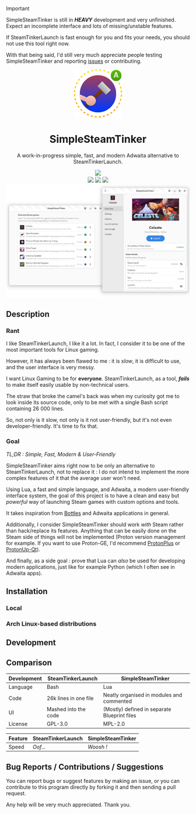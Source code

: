 > [!IMPORTANT]
> SimpleSteamTinker is still in ***HEAVY*** development and very unfinished.
> Expect an incomplete interface and lots of missing/unstable features.
>
> If SteamTinkerLaunch is fast enough for you and fits your needs, you should not use this tool right now.
>
> With that being said, I'd still very much appreciate people testing SimpleSteamTinker and reporting [issues](https://github.com/JordanViknar/SimpleSteamTinker/issues) or contributing.

<div align="center">
	<img src="./assets/icons/scalable/simplesteamtinker.svg" width=132>
	<h1>SimpleSteamTinker</h1>
	<p align="center">A work-in-progress simple, fast, and modern Adwaita alternative to SteamTinkerLaunch.</p>
	<!-- Badges -->
	<img src="https://img.shields.io/badge/lua-%232C2D72.svg?style=for-the-badge&logo=lua&logoColor=white">
	</br>
	<img src="https://img.shields.io/github/license/JordanViknar/SimpleSteamTinker?color=orange">
	<img src="https://img.shields.io/github/commit-activity/m/JordanViknar/StompMyFiles?color=orange">
	<img src="https://img.shields.io/github/repo-size/JordanViknar/StompMyFiles">
	</br>
	<!-- Screenshot -->
	<img src="./assets/screenshots/ViewLight.png" width=768>
</div>

## Description

### Rant

I like SteamTinkerLaunch, I like it a lot. In fact, I consider it to be one of the most important tools for Linux gaming.

However, it has always been flawed to me : it is *slow*, it is difficult to use, and the user interface is very messy.

I want Linux Gaming to be for **everyone**. SteamTinkerLaunch, as a tool, ***fails*** to make itself easily usable by non-technical users.

The straw that broke the camel's back was when my curiosity got me to look inside its source code, only to be met with a single Bash script containing 26 000 lines.

So, not only is it slow, not only is it not user-friendly, but it's not even developer-friendly. It's time to fix that.

### Goal

*TL;DR : Simple, Fast, Modern & User-Friendly*

SimpleSteamTinker aims right now to be only an alternative to SteamTinkerLaunch, not to replace it : I do not intend to implement the more complex features of it that the average user won't need.

Using Lua, a fast and simple language, and Adwaita, a modern user-friendly interface system, the goal of this project is to have a clean and easy but *powerful* way of launching Steam games with custom options and tools.

It takes inspiration from [Bottles](https://github.com/bottlesdevs/Bottles) and Adwaita applications in general.

Additionally, I consider SimpleSteamTinker should work *with* Steam rather than hack/replace its features. Anything that can be easily done on the Steam side of things will not be implemented (Proton version management for example. If you want to use Proton-GE, I'd recommend [ProtonPlus](https://github.com/Vysp3r/ProtonPlus) or [ProtonUp-Qt](https://github.com/DavidoTek/ProtonUp-Qt)).

And finally, as a side goal : prove that Lua can *also* be used for developing modern applications, just like for example Python (which I often see in Adwaita apps).

## Installation

### Local

### Arch Linux-based distributions

<!-- To be finished -->

## Development

## Comparison

| Development | SteamTinkerLaunch | SimpleSteamTinker |
| --- | --- | --- |
| Language | Bash | Lua |
| Code | 26k lines in one file | Neatly organised in modules and commented |
| UI | Mashed into the code | (Mostly) defined in separate Blueprint files |
| License | GPL-3.0 | MPL-2.0 |

| Feature | SteamTinkerLaunch | SimpleSteamTinker |
| --- | --- | --- |
| Speed | *Oof...* | *Woosh !* |
<!-- To be finished -->

## Bug Reports / Contributions / Suggestions
You can report bugs or suggest features by making an issue, or you can contribute to this program directly by forking it and then sending a pull request.

Any help will be very much appreciated. Thank you.